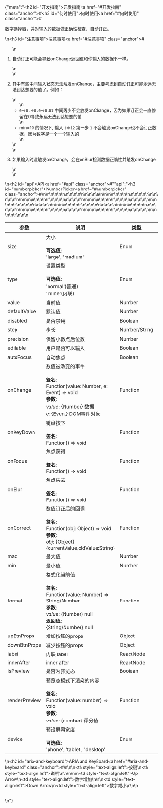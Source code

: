 {"meta":"<h2 id=\"&#x5F00;&#x53D1;&#x6307;&#x5357;\">&#x5F00;&#x53D1;&#x6307;&#x5357;<a href=\"#&#x5F00;&#x53D1;&#x6307;&#x5357;\" class=\"anchor\">#</a></h2><h3 id=\"&#x4F55;&#x65F6;&#x4F7F;&#x7528;\">&#x4F55;&#x65F6;&#x4F7F;&#x7528;<a href=\"#&#x4F55;&#x65F6;&#x4F7F;&#x7528;\" class=\"anchor\">#</a></h3><p>&#x6570;&#x5B57;&#x9009;&#x62E9;&#x5668;&#xFF0C;&#x5E76;&#x5BF9;&#x8F93;&#x5165;&#x7684;&#x6570;&#x636E;&#x505A;&#x6B63;&#x786E;&#x6027;&#x68C0;&#x67E5;&#x3001;&#x81EA;&#x52A8;&#x8BA2;&#x6B63;&#x3002;</p>\n<h3 id=\"&#x6CE8;&#x610F;&#x4E8B;&#x9879;\">&#x6CE8;&#x610F;&#x4E8B;&#x9879;<a href=\"#&#x6CE8;&#x610F;&#x4E8B;&#x9879;\" class=\"anchor\">#</a></h3><ol>\n<li><p>&#x81EA;&#x52A8;&#x8BA2;&#x6B63;&#x53EF;&#x80FD;&#x4F1A;&#x5BFC;&#x81F4;onChange&#x8FD4;&#x56DE;&#x503C;&#x548C;&#x4F60;&#x8F93;&#x5165;&#x7684;&#x6570;&#x636E;&#x4E0D;&#x4E00;&#x6837;&#x3002;</p>\n</li>\n<li><p>&#x5176;&#x4E2D;&#x6709;&#x4E9B;&#x4E2D;&#x95F4;&#x8F93;&#x5165;&#x72B6;&#x6001;&#x65E0;&#x6CD5;&#x89E6;&#x53D1;onChange&#xFF0C;&#x4E3B;&#x8981;&#x8003;&#x8651;&#x5230;&#x81EA;&#x52A8;&#x8BA2;&#x6B63;&#x53EF;&#x80FD;&#x6C38;&#x8FDC;&#x65E0;&#x6CD5;&#x5230;&#x8FBE;&#x60F3;&#x8981;&#x7684;&#x503C;&#x4E86;&#x3002;&#x4F8B;&#x5982;&#xFF1A;</p>\n<ul>\n<li><code>0</code>=&gt;<code>0.</code>=&gt;<code>0.0</code>=&gt;<code>0.01</code>  &#x4E2D;&#x95F4;&#x4E24;&#x6B65;&#x4E0D;&#x4F1A;&#x89E6;&#x53D1;onChange&#xFF0C;&#x56E0;&#x4E3A;&#x5982;&#x679C;&#x8BA2;&#x6B63;&#x4F1A;&#x4E00;&#x76F4;&#x505C;&#x7559;&#x5728;0&#x5BFC;&#x81F4;&#x6C38;&#x8FDC;&#x65E0;&#x6CD5;&#x5230;&#x8FBE;&#x60F3;&#x8981;&#x7684;&#x503C;</li>\n<li>min=10 &#x7684;&#x60C5;&#x51B5;&#x4E0B;, &#x8F93;&#x5165; <code>1</code>=&gt;<code>12</code>  &#x7B2C;&#x4E00;&#x6B65; <code>1</code> &#x4E0D;&#x4F1A;&#x89E6;&#x53D1;onChange&#x4E5F;&#x4E0D;&#x4F1A;&#x8BA2;&#x6B63;&#x6570;&#x636E;&#xFF0C;&#x56E0;&#x4E3A;&#x6570;&#x5B57;&#x662F;&#x4E00;&#x4E2A;&#x4E00;&#x4E2A;&#x8F93;&#x5165;&#x7684;</li>\n</ul>\n</li>\n<li><p>&#x5982;&#x679C;&#x8F93;&#x5165;&#x65F6;&#x6CA1;&#x89E6;&#x53D1;onChange&#xFF0C;&#x4F1A;&#x5728;onBlur&#x68C0;&#x6D4B;&#x6570;&#x636E;&#x6B63;&#x786E;&#x6027;&#x5E76;&#x89E6;&#x53D1;onChange</p>\n</li>\n</ol>\n<h2 id=\"api\">API<a href=\"#api\" class=\"anchor\">#</a></h2>","api":"<h3 id=\"numberpicker\">NumberPicker<a href=\"#numberpicker\" class=\"anchor\">#</a></h3><table>\n<thead>\n<tr>\n<th>&#x53C2;&#x6570;</th>\n<th>&#x8BF4;&#x660E;</th>\n<th>&#x7C7B;&#x578B;</th>\n<th>&#x9ED8;&#x8BA4;&#x503C;</th>\n</tr>\n</thead>\n<tbody>\n<tr>\n<td>size</td>\n<td>&#x5927;&#x5C0F;<br><br><strong>&#x53EF;&#x9009;&#x503C;</strong>:<br>&apos;large&apos;, &apos;medium&apos;</td>\n<td>Enum</td>\n<td>&apos;medium&apos;</td>\n</tr>\n<tr>\n<td>type</td>\n<td>&#x8BBE;&#x7F6E;&#x7C7B;&#x578B;<br><br><strong>&#x53EF;&#x9009;&#x503C;</strong>:<br>&apos;normal&apos;(&#x666E;&#x901A;)<br>&apos;inline&apos;(&#x5185;&#x8054;)</td>\n<td>Enum</td>\n<td>&apos;normal&apos;</td>\n</tr>\n<tr>\n<td>value</td>\n<td>&#x5F53;&#x524D;&#x503C;</td>\n<td>Number</td>\n<td>-</td>\n</tr>\n<tr>\n<td>defaultValue</td>\n<td>&#x9ED8;&#x8BA4;&#x503C;</td>\n<td>Number</td>\n<td>-</td>\n</tr>\n<tr>\n<td>disabled</td>\n<td>&#x662F;&#x5426;&#x7981;&#x7528;</td>\n<td>Boolean</td>\n<td>-</td>\n</tr>\n<tr>\n<td>step</td>\n<td>&#x6B65;&#x957F;</td>\n<td>Number/String</td>\n<td>1</td>\n</tr>\n<tr>\n<td>precision</td>\n<td>&#x4FDD;&#x7559;&#x5C0F;&#x6570;&#x70B9;&#x540E;&#x4F4D;&#x6570;</td>\n<td>Number</td>\n<td>0</td>\n</tr>\n<tr>\n<td>editable</td>\n<td>&#x7528;&#x6237;&#x662F;&#x5426;&#x53EF;&#x4EE5;&#x8F93;&#x5165;</td>\n<td>Boolean</td>\n<td>true</td>\n</tr>\n<tr>\n<td>autoFocus</td>\n<td>&#x81EA;&#x52A8;&#x7126;&#x70B9;</td>\n<td>Boolean</td>\n<td>-</td>\n</tr>\n<tr>\n<td>onChange</td>\n<td>&#x6570;&#x503C;&#x88AB;&#x6539;&#x53D8;&#x7684;&#x4E8B;&#x4EF6;<br><br><strong>&#x7B7E;&#x540D;</strong>:<br>Function(value: Number, e: Event) =&gt; void<br><strong>&#x53C2;&#x6570;</strong>:<br><em>value</em>: {Number} &#x6570;&#x636E;<br>_e_: {Event} DOM&#x4E8B;&#x4EF6;&#x5BF9;&#x8C61;</td>\n<td>Function</td>\n<td>func.noop</td>\n</tr>\n<tr>\n<td>onKeyDown</td>\n<td>&#x952E;&#x76D8;&#x6309;&#x4E0B;<br><br><strong>&#x7B7E;&#x540D;</strong>:<br>Function() =&gt; void</td>\n<td>Function</td>\n<td>func.noop</td>\n</tr>\n<tr>\n<td>onFocus</td>\n<td>&#x7126;&#x70B9;&#x83B7;&#x5F97;<br><br><strong>&#x7B7E;&#x540D;</strong>:<br>Function() =&gt; void</td>\n<td>Function</td>\n<td>-</td>\n</tr>\n<tr>\n<td>onBlur</td>\n<td>&#x7126;&#x70B9;&#x5931;&#x53BB;<br><br><strong>&#x7B7E;&#x540D;</strong>:<br>Function() =&gt; void</td>\n<td>Function</td>\n<td>func.noop</td>\n</tr>\n<tr>\n<td>onCorrect</td>\n<td>&#x6570;&#x503C;&#x8BA2;&#x6B63;&#x540E;&#x7684;&#x56DE;&#x8C03;<br><br><strong>&#x7B7E;&#x540D;</strong>:<br>Function(obj: Object) =&gt; void<br><strong>&#x53C2;&#x6570;</strong>:<br><em>obj</em>: {Object} {currentValue,oldValue:String}</td>\n<td>Function</td>\n<td>func.noop</td>\n</tr>\n<tr>\n<td>max</td>\n<td>&#x6700;&#x5927;&#x503C;</td>\n<td>Number</td>\n<td>Infinity</td>\n</tr>\n<tr>\n<td>min</td>\n<td>&#x6700;&#x5C0F;&#x503C;</td>\n<td>Number</td>\n<td>-Infinity</td>\n</tr>\n<tr>\n<td>format</td>\n<td>&#x683C;&#x5F0F;&#x5316;&#x5F53;&#x524D;&#x503C;<br><br><strong>&#x7B7E;&#x540D;</strong>:<br>Function(value: Number) =&gt; String/Number<br><strong>&#x53C2;&#x6570;</strong>:<br><em>value</em>: {Number} null<br><strong>&#x8FD4;&#x56DE;&#x503C;</strong>:<br>{String/Number} null<br></td>\n<td>Function</td>\n<td>-</td>\n</tr>\n<tr>\n<td>upBtnProps</td>\n<td>&#x589E;&#x52A0;&#x6309;&#x94AE;&#x7684;props</td>\n<td>Object</td>\n<td>-</td>\n</tr>\n<tr>\n<td>downBtnProps</td>\n<td>&#x51CF;&#x5C11;&#x6309;&#x94AE;&#x7684;props</td>\n<td>Object</td>\n<td>-</td>\n</tr>\n<tr>\n<td>label</td>\n<td>&#x5185;&#x8054; label</td>\n<td>ReactNode</td>\n<td>-</td>\n</tr>\n<tr>\n<td>innerAfter</td>\n<td>inner after</td>\n<td>ReactNode</td>\n<td>-</td>\n</tr>\n<tr>\n<td>isPreview</td>\n<td>&#x662F;&#x5426;&#x4E3A;&#x9884;&#x89C8;&#x6001;</td>\n<td>Boolean</td>\n<td>-</td>\n</tr>\n<tr>\n<td>renderPreview</td>\n<td>&#x9884;&#x89C8;&#x6001;&#x6A21;&#x5F0F;&#x4E0B;&#x6E32;&#x67D3;&#x7684;&#x5185;&#x5BB9;<br><br><strong>&#x7B7E;&#x540D;</strong>:<br>Function(value: number) =&gt; void<br><strong>&#x53C2;&#x6570;</strong>:<br><em>value</em>: {number} &#x8BC4;&#x5206;&#x503C;</td>\n<td>Function</td>\n<td>-</td>\n</tr>\n<tr>\n<td>device</td>\n<td>&#x9884;&#x8BBE;&#x5C4F;&#x5E55;&#x5BBD;&#x5EA6;<br><br><strong>&#x53EF;&#x9009;&#x503C;</strong>:<br>&apos;phone&apos;, &apos;tablet&apos;, &apos;desktop&apos;</td>\n<td>Enum</td>\n<td>-</td>\n</tr>\n</tbody>\n</table>\n<h2 id=\"aria-and-keyboard\">ARIA and KeyBoard<a href=\"#aria-and-keyboard\" class=\"anchor\">#</a></h2><table>\n<thead>\n<tr>\n<th style=\"text-align:left\">&#x6309;&#x952E;</th>\n<th style=\"text-align:left\">&#x8BF4;&#x660E;</th>\n</tr>\n</thead>\n<tbody>\n<tr>\n<td style=\"text-align:left\">Up Arrow</td>\n<td style=\"text-align:left\">&#x6570;&#x5B57;&#x589E;&#x52A0;</td>\n</tr>\n<tr>\n<td style=\"text-align:left\">Down Arrow</td>\n<td style=\"text-align:left\">&#x6570;&#x5B57;&#x51CF;&#x5C0F;</td>\n</tr>\n</tbody>\n</table>\n"}